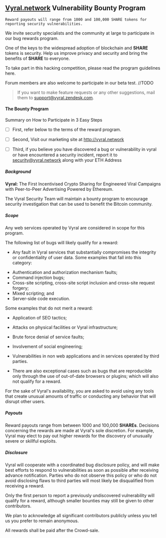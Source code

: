 ## [Vyral.network](http://vyral.network) Vulnerability Bounty Program

```
Reward payouts will range from 1000 and 100,000 SHARE tokens for reporting security vulnerabilities.
```

We invite security specialists and the community at large to participate in our bug rewards program.

One of the keys to the widespread adoption of blockchain and **SHARE** tokens is security.
Help us improve privacy and security and bring the benefits of **SHARE** to everyone.

To take part in this hacking competition, please read the program guidelines here.

Forum members are also welcome to participate in our beta test. //TODO

> If you want to make feature requests or any other suggestions, mail them to [support@vyral.zendesk.com](mailto://support@vyral.zendesk.com).




#### The Bounty Program

Summary on How to Participate in 3 Easy Steps

- [ ] First, refer below to the terms of the reward program.

- [ ] Second, Visit our marketing site at http://vyral.network

- [ ] Third, if you believe you have discovered a bug or vulnerability in vyral or have encountered a security incident, report it to security@vyral.network along with your ETH Address


##### Background

**Vyral:** The First Incentivised Crypto Sharing for Engineered Viral Campaigns with Peer-to-Peer
Advertising Powered by Ethereum.

The Vyral Security Team will maintain a bounty program to encourage security investigation that can be used to benefit the Bitcoin community.

##### Scope

Any web services operated by Vyral are considered in scope for this program.

The following list of bugs will likely qualify for a reward:

 - Any fault in Vyral services that substantially compromises the integrity or confidentiality of user data.  Some examples that fall into this category:

  + Authentication and authorization mechanism faults;
  + Command injection bugs;
  + Cross-site scripting, cross-site script inclusion and cross-site request forgery;
  + Mixed scripting; and
  + Server-side code execution.


Some examples that do not merit a reward:

  - Application of SEO tactics;
  - Attacks on physical facilities or Vyral infrastructure;
  - Brute force denial of service faults;
  - Involvement of social engineering;
  - Vulnerabilities in non web applications and in services operated by third parties.

  - There are also exceptional cases such as bugs that are reproducible only through the use of out-of-date browsers or plugins; which will also not qualify for a reward.

For the sake of Vyral's availability, you are asked to avoid using any tools that create unusual amounts of traffic or conducting any behavior that will disrupt other users.

##### Payouts

Reward payouts range from between 1000 and 100,000 **SHAREs**. Decisions concerning the rewards are made at Vyral's sole discretion.  For example, Vyral may elect to pay out higher rewards for the discovery of unusually severe or skillful exploits.

##### Disclosure

Vyral will cooperate with a coordinated bug disclosure policy, and will make best efforts to respond to vulnerabilities as soon as possible after receiving advance notification.  Parties who do not observe this policy or who do not avoid disclosing flaws to third parties will most likely be disqualified from receiving a reward.

Only the first person to report a previously undiscovered vulnerability will qualify for a reward, although smaller bounties may still be given to other contributors.

We plan to acknowledge all significant contributors publicly unless you tell us you prefer to remain anonymous.  

All rewards shall be paid after the Crowd-sale.
